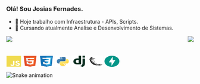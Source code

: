 ### Olá! Sou Josias Fernades.

- 🔭 Hoje trabalho com Infraestrutura - APIs, Scripts.
- 🌱 Cursando atualmente Analise e Desenvolvimento de Sistemas.


<div>
<img src="https://github-readme-stats.vercel.app/api?username=JosiasFernandes-dev&show_icons=true&theme=transparent"/>
<img align="right" src="https://github-readme-stats.vercel.app/api/top-langs/?username=JosiasFernandes-dev&theme=transparent&layout=compact"/>
</div>
<br> 

<div style="display: inline_block"><br>
  <img align="center" alt="Josias-Js" height="30" width="40" src="https://raw.githubusercontent.com/devicons/devicon/master/icons/javascript/javascript-plain.svg">
  <img align="center" alt="Josias-HTML" height="30" width="40" src="https://raw.githubusercontent.com/devicons/devicon/master/icons/html5/html5-original.svg">
  <img align="center" alt="Josias-CSS" height="30" width="40" src="https://raw.githubusercontent.com/devicons/devicon/master/icons/css3/css3-original.svg">
  <img align="center" alt="Josias-Python" height="30" width="40" src="https://raw.githubusercontent.com/devicons/devicon/master/icons/python/python-original.svg">
  <img align="center" alt="Josias-Django" height="30" width="40" src="https://github.com/devicons/devicon/blob/master/icons/django/django-plain.svg">
  <img align="center" alt="Josias-Flask" height="30" width="40" src="https://github.com/devicons/devicon/blob/master/icons/flask/flask-original.svg">
  <img align="center" alt="Josias-Fastapi" height="30" width="40" src="https://github.com/devicons/devicon/blob/master/icons/fastapi/fastapi-plain.svg">
</div>


![Snake animation](https://github.com/JosiasFernandes-dev/JosiasFernandes-dev/blob/output/github-contribution-grid-snake.svg)
